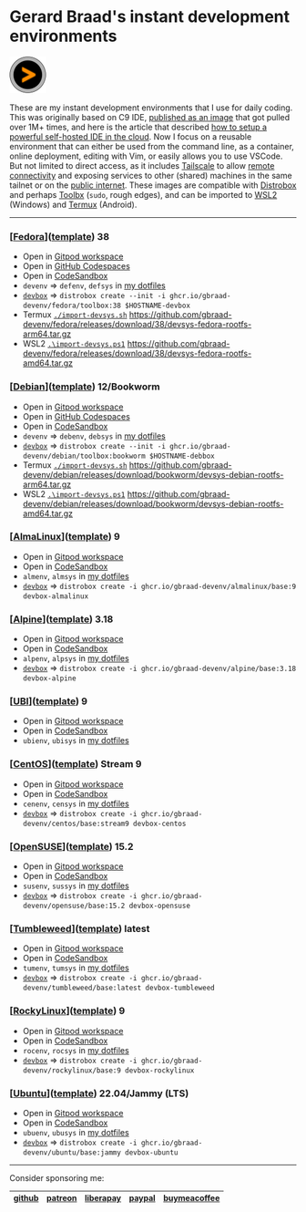 Gerard Braad's instant development environments
===============================================

!["Prompt"](https://raw.githubusercontent.com/gbraad/assets/gh-pages/icons/prompt-icon-64.png)

These are my instant development environments that I use for daily coding. This was originally
based on C9 IDE, [published as an image](https://hub.docker.com/r/gbraad/c9ide) that got pulled over 1M+ times, and here is the article that described [how to setup a powerful self-hosted IDE in the cloud](https://gbraad.nl/blog/setting-up-a-powerful-self-hosted-ide-in-the-cloud.html). Now I focus on a reusable environment that can either be used from the command line, as a container, online deployment, editing with Vim, or easily allows you to use VSCode. But not limited to direct access, as it includes [Tailscale](https://tailscale.com) to allow [remote connectivity](https://github.com/spotsnel/tailscale-tailwings) and exposing services to other (shared) machines in the same tailnet or on the [public internet](https://tailscale.com/kb/1247/funnel-serve-use-cases/). These images are compatible with [Distrobox](https://github.com/89luca89/distrobox) and perhaps [Toolbx](https://containertoolbx.org/) (`sudo`, rough edges), and can be imported to [WSL2](https://github.com/gbraad-devenv/WSL2-import) (Windows) and [Termux](https://github.com/gbraad-devenv/termux-import) (Android).

---

### [[Fedora](https://github.com/gbraad-devenv/fedora)]([template](https://github.com/gbraad-devenv/fedora-template)) 38

  * Open in [Gitpod workspace](https://gitpod.io/#https://github.com/gbraad-devenv/fedora)
  * Open in [GitHub Codespaces](https://github.com/codespaces/new?machine=standardLinux32gb&repo=61788628&ref=main&location=SouthEastAsia&devcontainer_path=.devcontainer%2Fdevcontainer.json)
  * Open in [CodeSandbox](https://codesandbox.io/p/github/gbraad-devenv/fedora)
  * `devenv` => `defenv`, `defsys` in [my dotfiles](https://github.com/gbraad/dotfiles/blob/main/zsh/.zshrc.d/devenv.zsh)
  * [`devbox`](https://github.com/gbraad-devenv/devbox) => `distrobox create --init -i ghcr.io/gbraad-devenv/fedora/toolbox:38 $HOSTNAME-devbox`
  * Termux [`./import-devsys.sh`](https://github.com/gbraad-devenv/termux-import/blob/main/import-devsys.sh) https://github.com/gbraad-devenv/fedora/releases/download/38/devsys-fedora-rootfs-arm64.tar.gz
  * WSL2 [`.\import-devsys.ps1`](https://github.com/gbraad-devenv/wsl2-import/blob/main/import-devsys.ps1) https://github.com/gbraad-devenv/fedora/releases/download/38/devsys-fedora-rootfs-amd64.tar.gz


### [[Debian](https://github.com/gbraad-devenv/debian)]([template](https://github.com/gbraad-devenv/debian-template)) 12/Bookworm

  * Open in [Gitpod workspace](https://gitpod.io/#https://github.com/gbraad-devenv/debian)
  * Open in [GitHub Codespaces](https://github.com/codespaces/new?hide_repo_select=true&ref=main&repo=636945920)
  * Open in [CodeSandbox](https://codesandbox.io/p/github/gbraad-devenv/debian)
  * `devenv` => `debenv`, `debsys` in [my dotfiles](https://github.com/gbraad/dotfiles/blob/main/zsh/.zshrc.d/devenv.zsh)
  * [`devbox`](https://github.com/gbraad-devenv/devbox) => `distrobox create --init -i ghcr.io/gbraad-devenv/debian/toolbox:bookworm $HOSTNAME-debbox`
  * Termux [`./import-devsys.sh`](https://github.com/gbraad-devenv/termux-import/blob/main/import-devsys.sh) https://github.com/gbraad-devenv/debian/releases/download/bookworm/devsys-debian-rootfs-arm64.tar.gz
  * WSL2 [`.\import-devsys.ps1`](https://github.com/gbraad-devenv/wsl2-import/blob/main/import-devsys.ps1) https://github.com/gbraad-devenv/debian/releases/download/bookworm/devsys-debian-rootfs-amd64.tar.gz


### [[AlmaLinux](https://github.com/gbraad-devenv/almalinux)]([template](https://github.com/gbraad-devenv/almalinux-template)) 9

  * Open in [Gitpod workspace](https://gitpod.io/#https://github.com/gbraad-devenv/almalinux)
  * Open in [CodeSandbox](https://codesandbox.io/p/github/gbraad-devenv/almalinux)
  * `almenv`, `almsys` in [my dotfiles](https://github.com/gbraad/dotfiles/blob/main/zsh/.zshrc.d/devenv.zsh)
  * [`devbox`](https://github.com/gbraad-devenv/devbox) => `distrobox create -i ghcr.io/gbraad-devenv/almalinux/base:9 devbox-almalinux`


### [[Alpine](https://github.com/gbraad-devenv/alpine)]([template](https://github.com/gbraad-devenv/alpine-template)) 3.18

  * Open in [Gitpod workspace](https://gitpod.io/#https://github.com/gbraad-devenv/alpine)
  * Open in [CodeSandbox](https://codesandbox.io/p/github/gbraad-devenv/alpine)
  * `alpenv`, `alpsys` in [my dotfiles](https://github.com/gbraad/dotfiles/blob/main/zsh/.zshrc.d/devenv.zsh)
  * [`devbox`](https://github.com/gbraad-devenv/devbox) => `distrobox create -i ghcr.io/gbraad-devenv/alpine/base:3.18 devbox-alpine`


### [[UBI](https://github.com/gbraad-devenv/ubi)]([template](https://github.com/gbraad-devenv/ubi-template)) 9

  * Open in [Gitpod workspace](https://gitpod.io/#https://github.com/gbraad-devenv/ubi)
  * Open in [CodeSandbox](https://codesandbox.io/p/github/gbraad-devenv/ubi)
  * `ubienv`, `ubisys` in [my dotfiles](https://github.com/gbraad/dotfiles/blob/main/zsh/.zshrc.d/devenv.zsh)


### [[CentOS](https://github.com/gbraad-devenv/centos)]([template](https://github.com/gbraad-devenv/centos-template)) Stream 9

  * Open in [Gitpod workspace](https://gitpod.io/#https://github.com/gbraad-devenv/centos)
  * Open in [CodeSandbox](https://codesandbox.io/p/github/gbraad-devenv/centos)
  * `cenenv`, `censys` in [my dotfiles](https://github.com/gbraad/dotfiles/blob/main/zsh/.zshrc.d/devenv.zsh)
  * [`devbox`](https://github.com/gbraad-devenv/devbox) => `distrobox create -i ghcr.io/gbraad-devenv/centos/base:stream9 devbox-centos`


### [[OpenSUSE](https://github.com/gbraad-devenv/opensuse)]([template](https://github.com/gbraad-devenv/opensuse-template)) 15.2

  * Open in [Gitpod workspace](https://gitpod.io/#https://github.com/gbraad-devenv/opensuse)
  * Open in [CodeSandbox](https://codesandbox.io/p/github/gbraad-devenv/opensuse)
  * `susenv`, `sussys` in [my dotfiles](https://github.com/gbraad/dotfiles/blob/main/zsh/.zshrc.d/devenv.zsh)
  * [`devbox`](https://github.com/gbraad-devenv/devbox) => `distrobox create -i ghcr.io/gbraad-devenv/opensuse/base:15.2 devbox-opensuse`


### [[Tumbleweed](https://github.com/gbraad-devenv/opensuse)]([template](https://github.com/gbraad-devenv/opensuse-template)) latest

  * Open in [Gitpod workspace](https://gitpod.io/#https://github.com/gbraad-devenv/tumbleweed)
  * Open in [CodeSandbox](https://codesandbox.io/p/github/gbraad-devenv/tumbleweed)
  * `tumenv`, `tumsys` in [my dotfiles](https://github.com/gbraad/dotfiles/blob/main/zsh/.zshrc.d/devenv.zsh)
  * [`devbox`](https://github.com/gbraad-devenv/devbox) => `distrobox create -i ghcr.io/gbraad-devenv/tumbleweed/base:latest devbox-tumbleweed`


### [[RockyLinux](https://github.com/gbraad-devenv/rockylinux)]([template](https://github.com/gbraad-devenv/rockylinux-template)) 9

  * Open in [Gitpod workspace](https://gitpod.io/#https://github.com/gbraad-devenv/rockylinux)
  * Open in [CodeSandbox](https://codesandbox.io/p/github/gbraad-devenv/rockylinux)
  * `rocenv`, `rocsys` in [my dotfiles](https://github.com/gbraad/dotfiles/blob/main/zsh/.zshrc.d/devenv.zsh)
  * [`devbox`](https://github.com/gbraad-devenv/devbox) => `distrobox create -i ghcr.io/gbraad-devenv/rockylinux/base:9 devbox-rockylinux`


### [[Ubuntu](https://github.com/gbraad-devenv/ubuntu)]([template](https://github.com/gbraad-devenv/ubuntu-template)) 22.04/Jammy (LTS)

  * Open in [Gitpod workspace](https://gitpod.io/#https://github.com/gbraad-devenv/ubuntu)
  * Open in [CodeSandbox](https://codesandbox.io/p/github/gbraad-devenv/ubuntu)
  * `ubuenv`, `ubusys` in [my dotfiles](https://github.com/gbraad/dotfiles/blob/main/zsh/.zshrc.d/devenv.zsh)
  * [`devbox`](https://github.com/gbraad-devenv/devbox) => `distrobox create -i ghcr.io/gbraad-devenv/ubuntu/base:jammy devbox-ubuntu`

---

Consider sponsoring me:

| [github](https://github.com/sponsors/gbraad) | [patreon](https://patreon.com/gbraad) | [liberapay](https://liberapay.com/gbraad) | [paypal](https://paypal.me/gbraad) | [buymeacoffee](https://www.buymeacoffee.com/gbraad) |
|--|--|--|--|--|
